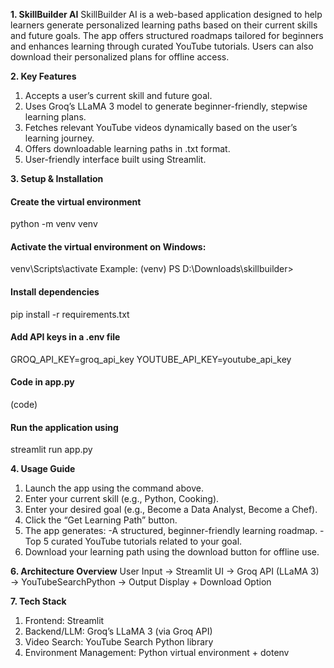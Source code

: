 **1. SkillBuilder AI**
    SkillBuilder AI is a web-based application designed to help learners generate personalized learning paths based on their current skills and future goals. The app offers structured roadmaps tailored for beginners and enhances learning through curated YouTube tutorials. Users can also download their personalized plans for offline access.

**2. Key Features**
   1. Accepts a user’s current skill and future goal.
   2. Uses Groq’s LLaMA 3 model to generate beginner-friendly, stepwise learning plans.
   3. Fetches relevant YouTube videos dynamically based on the user’s learning journey.
   4. Offers downloadable learning paths in .txt format.
   5. User-friendly interface built using Streamlit.

**3. Setup & Installation**
   #### Create the virtual environment
   python -m venv venv
   #### Activate the virtual environment on Windows:
   venv\Scripts\activate  Example: (venv) PS D:\Downloads\skillbuilder>
   #### Install dependencies
   pip install -r requirements.txt
   #### Add API keys in a .env file
   GROQ_API_KEY=groq_api_key
   YOUTUBE_API_KEY=youtube_api_key
   #### Code in app.py
   (code)
   #### Run the application using
   streamlit run app.py

**4. Usage Guide**
   1. Launch the app using the command above.
   2. Enter your current skill (e.g., Python, Cooking).
   3. Enter your desired goal (e.g., Become a Data Analyst, Become a Chef).
   4. Click the “Get Learning Path” button.
   5. The app generates:
      -A structured, beginner-friendly learning roadmap.
      -Top 5 curated YouTube tutorials related to your goal.
   6. Download your learning path using the download button for offline use.
   
**6. Architecture Overview**
User Input -> Streamlit UI -> Groq API (LLaMA 3) -> YouTubeSearchPython -> Output Display + Download Option
   
**7. Tech Stack**
   1. Frontend: Streamlit
   2. Backend/LLM: Groq’s LLaMA 3 (via Groq API)
   3. Video Search: YouTube Search Python library
   4. Environment Management: Python virtual environment + dotenv
      
      
      
      
      
      
      
      
      
      
   
   
   




   
   


   
   


   
   

